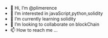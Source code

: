 - 👋 Hi, I’m @plimerence
- 👀 I’m interested in javaScript,python,solidity
- 🌱 I’m currently learning solidity
- 💞️ I’m looking to collaborate on blockChain 
- 📫 How to reach me ...

<!---
plimerence/plimerence is a ✨ special ✨ repository because its `README.md` (this file) appears on your GitHub profile.
You can click the Preview link to take a look at your changes.
--->
